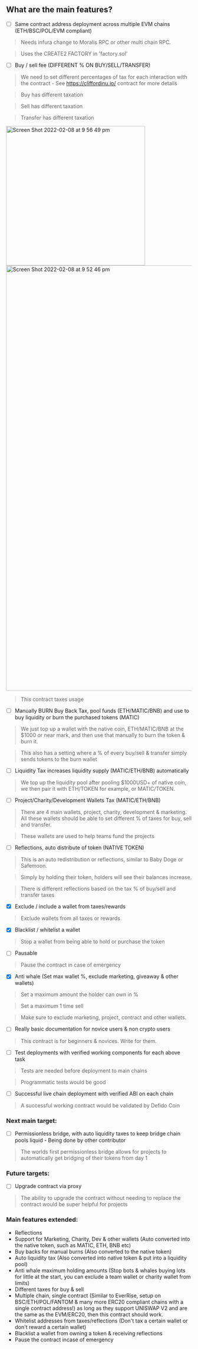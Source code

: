 

## What are the main features?

- [ ] Same contract address deployment across multiple EVM chains (ETH/BSC/POL/EVM compliant) 

> Needs infura change to Moralis RPC or other multi chain RPC.

> Uses the CREATE2 FACTORY in 'factory.sol'

- [ ] Buy / sell fee (DIFFERENT % ON BUY/SELL/TRANSFER) 

> We need to set different percentages of tax for each interaction with the contract - See https://cliffordinu.io/ contract for more details

> Buy has different taxation

> Sell has different taxation

> Transfer has different taxation

<img width="377" alt="Screen Shot 2022-02-08 at 9 56 49 pm" src="https://user-images.githubusercontent.com/95591037/152990546-3b291eef-32de-4f90-92f0-00291da4483b.png">
<img width="1150" alt="Screen Shot 2022-02-08 at 9 52 46 pm" src="https://user-images.githubusercontent.com/95591037/152990552-9597e557-7868-459d-b96a-3f817b9c5088.png">

> This contract taxes usage

- [ ] Manually BURN Buy Back Tax, pool funds (ETH/MATIC/BNB) and use to buy liquidity or burn the purchased tokens (MATIC)

> We just top up a wallet with the native coin, ETH/MATIC/BNB at the $1000 or near mark, and then use that manually to burn the token & burn it.

> This also has a setting where a % of every buy/sell & transfer simply sends tokens to the burn wallet

- [ ] Liquidity Tax increases liquidity supply (MATIC/ETH/BNB) automatically

> We top up the liquidity pool after pooling $1000USD+ of native coin, we then pair it with ETH/TOKEN for example, or MATIC/TOKEN.

- [ ] Project/Charity/Development Wallets Tax (MATIC/ETH/BNB)

> There are 4 main wallets, project, charity, development & marketing. All these wallets should be able to set different % of taxes for buy, sell and transfer.

> These wallets are used to help teams fund the projects

- [ ] Reflections, auto distribute of token (NATIVE TOKEN)

> This is an auto redistribution or reflections, similar to Baby Doge or Safemoon.

> Simply by holding their token, holders will see their balances increase.

> There is different reflections based on the tax % of buy/sell and transfer taxes

- [x] Exclude / include a wallet from taxes/rewards

> Exclude wallets from all taxes or rewards

- [x] Blacklist / whitelist a wallet

> Stop a wallet from being able to hold or purchase the token

- [ ] Pausable

> Pause the contract in case of emergency

- [x] Anti whale (Set max wallet %, exclude marketing, giveaway & other wallets)

> Set a maximum amount the holder can own in %

> Set a maximum 1 time sell 

> Make sure to exclude marketing, project, contract and other wallets.

- [ ] Really basic documentation for novice users & non crypto users

> This contract is for beginners & novices. Write for them.

- [ ] Test deployments with verified working components for each above task

> Tests are needed before deployment to main chains

> Programmatic tests would be good

- [ ] Successful live chain deployment with verified ABI on each chain

> A successful working contract would be validated by Defido Coin


### Next main target:
- [ ] Permissionless bridge, with auto liquidity taxes to keep bridge chain pools liquid - Being done by other contributor

> The worlds first permissionless bridge allows for projects to automatically get bridging of their tokens from day 1


### Future targets:
- [ ] Upgrade contract via proxy

> The ability to upgrade the contract without needing to replace the contract would be super helpful for projects



### Main features extended:

- Reflections
- Support for Marketing, Charity, Dev & other wallets (Auto converted into the native token, such as MATIC, ETH, BNB etc)
- Buy backs for manual burns (Also converted to the native token)
- Auto liquidity tax (Also converted into native token & put into a liquidity pool)
- Anti whale maximum holding amounts (Stop bots & whales buying lots for little at the start, you can exclude a team wallet or charity wallet from limits)
- Different taxes for buy & sell
- Multiple chain, single contract (Similar to EverRise, setup on BSC/ETH/POL/FANTOM & many more ERC20 compliant chains with a single contract address!) as long as they support UNISWAP V2 and are the same as the EVM/ERC20, then this contract should work.
- Whitelist addresses from taxes/reflections (Don't tax a certain wallet or don't reward a certain wallet)
- Blacklist a wallet from owning a token & receiving reflections
- Pause the contract incase of emergency
